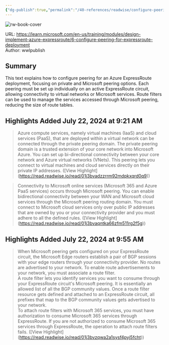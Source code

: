 ```yaml
---
{"dg-publish":true,"permalink":"/40-references/readwise/configure-peering-for-an-express-route-deployment-training/","tags":["rw/articles"]}
---
```



![rw-book-cover](https://learn.microsoft.com/en-us/media/open-graph-image.png)

URL: <https://learn.microsoft.com/en-us/training/modules/design-implement-azure-expressroute/6-configure-peering-for-expressroute-deployment>  
Author: wwlpublish

## Summary

This text explains how to configure peering for an Azure ExpressRoute deployment, focusing on private and Microsoft peering options. Each peering must be set up individually on an active ExpressRoute circuit, allowing connectivity to virtual networks or Microsoft services. Route filters can be used to manage the services accessed through Microsoft peering, reducing the size of route tables.

## Highlights Added July 22, 2024 at 9:21 AM

> Azure compute services, namely virtual machines (IaaS) and cloud services (PaaS), that are deployed within a virtual network can be connected through the private peering domain. The private peering domain is a trusted extension of your core network into Microsoft Azure. You can set up bi-directional connectivity between your core network and Azure virtual networks (VNets). This peering lets you connect to virtual machines and cloud services directly on their private IP addresses. ([View Highlight] (<https://read.readwise.io/read/01j3bvadzzrrm92mdpkxqrd0q9>))

> Connectivity to Microsoft online services (Microsoft 365 and Azure PaaS services) occurs through Microsoft peering. You can enable bidirectional connectivity between your WAN and Microsoft cloud services through the Microsoft peering routing domain. You must connect to Microsoft cloud services only over public IP addresses that are owned by you or your connectivity provider and you must adhere to all the defined rules. ([View Highlight] (<https://read.readwise.io/read/01j3bvaqntka66zfm511rg2f5g>))

## Highlights Added July 22, 2024 at 9:55 AM

> When Microsoft peering gets configured on your ExpressRoute circuit, the Microsoft Edge routers establish a pair of BGP sessions with your edge routers through your connectivity provider. No routes are advertised to your network. To enable route advertisements to your network, you must associate a route filter.  
> A route filter lets you identify services you want to consume through your ExpressRoute circuit's Microsoft peering. It is essentially an allowed list of all the BGP community values. Once a route filter resource gets defined and attached to an ExpressRoute circuit, all prefixes that map to the BGP community values gets advertised to your network.  
> To attach route filters with Microsoft 365 services, you must have authorization to consume Microsoft 365 services through ExpressRoute. If you are not authorized to consume Microsoft 365 services through ExpressRoute, the operation to attach route filters fails. ([View Highlight] (<https://read.readwise.io/read/01j3bvzqwa2a1sysf4pyj5fcht>))
